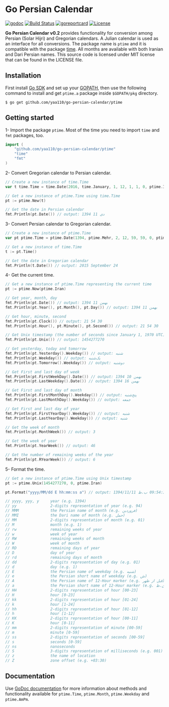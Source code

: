 Go Persian Calendar
===================

[![godoc](https://img.shields.io/badge/godoc-reference-blue.svg)](https://godoc.org/github.com/yaa110/go-persian-calendar/ptime) [![Build Status](https://travis-ci.org/yaa110/go-persian-calendar.svg?branch=master)](https://travis-ci.org/yaa110/go-persian-calendar) [![goreportcard](http://goreportcard.com/badge/yaa110/go-persian-calendar)](http://goreportcard.com/report/yaa110/go-persian-calendar) [![License](http://img.shields.io/:license-mit-blue.svg)](https://github.com/yaa110/go-persian-calendar/blob/master/LICENSE)

**Go Persian Calendar v0.2** provides functionality for conversion among Persian (Solar Hijri) and Gregorian calendars. A Julian calendar is used as an interface for all conversions. The package name is `ptime` and it is compatible with the package [time](https://golang.org/pkg/time). All months are available with both Iranian and Dari Persian names. This source code is licensed under MIT license that can be found in the LICENSE file.

## Installation
First install [Go SDK](https://golang.org/dl) and set up your [GOPATH](http://golang.org/doc/code.html#GOPATH), then use the following command to install and get `ptime.a` package inside `$GOPATH/pkg` directory.

```
$ go get github.com/yaa110/go-persian-calendar/ptime
```

## Getting started
1- Import the package `ptime`. Most of the time you need to import `time` and `fmt` packages, too.

```go
import (
    "github.com/yaa110/go-persian-calendar/ptime"
    "time"
    "fmt"
)
```

2- Convert Gregorian calendar to Persian calendar.

```go
// Create a new instance of time.Time
var t time.Time = time.Date(2016, time.January, 1, 12, 1, 1, 0, ptime.Iran)

// Get a new instance of ptime.Time using time.Time
pt := ptime.New(t)

// Get the date in Persian calendar
fmt.Println(pt.Date()) // output: 1394 دی 11
```

3- Convert Persian calendar to Gregorian calendar.

```go
// Create a new instance of ptime.Time
var pt ptime.Time = ptime.Date(1394, ptime.Mehr, 2, 12, 59, 59, 0, ptime.Iran)

// Get a new instance of time.Time
t := pt.Time()

// Get the date in Gregorian calendar
fmt.Println(t.Date()) // output: 2015 September 24
```

4- Get the current time.

```go
// Get a new instance of ptime.Time representing the current time
pt := ptime.Now(ptime.Iran)

// Get year, month, day
fmt.Println(pt.Date()) // output: 1394 بهمن 11
fmt.Println(pt.Year(), pt.Month(), pt.Day()) // output: 1394 بهمن 11

// Get hour, minute, second
fmt.Println(pt.Clock()) // output: 21 54 30
fmt.Println(pt.Hour(), pt.Minute(), pt.Second()) // output: 21 54 30

// Get Unix timestamp (the number of seconds since January 1, 1970 UTC)
fmt.Println(pt.Unix()) // output: 1454277270

// Get yesterday, today and tomorrow
fmt.Println(pt.Yesterday().Weekday()) // output: شنبه
fmt.Println(pt.Weekday()) // output: یک‌شنبه
fmt.Println(pt.Tomorrow().Weekday()) // output: دوشنبه

// Get First and last day of week
fmt.Println(pt.FirstWeekDay().Date()) // output: 1394 بهمن 10
fmt.Println(pt.LastWeekday().Date()) // output: 1394 بهمن 16

// Get First and last day of month
fmt.Println(pt.FirstMonthDay().Weekday()) // output: پنج‌شنبه
fmt.Println(pt.LastMonthDay().Weekday()) // output: جمعه

// Get First and last day of year
fmt.Println(pt.FirstYearDay().Weekday()) // output: شنبه
fmt.Println(pt.LastYearDay().Weekday()) // output: شنبه

// Get the week of month
fmt.Println(pt.MonthWeek()) // output: 3

// Get the week of year
fmt.Println(pt.YearWeek()) // output: 46

// Get the number of remaining weeks of the year
fmt.Println(pt.RYearWeek()) // output: 6
```

5- Format the time.

```go
// Get a new instance of ptime.Time using Unix timestamp
pt := ptime.Unix(1454277270, 0, ptime.Iran)

pt.Format("yyyy/MM/dd E hh:mm:ss a") // output: 1394/11/11 یک‌شنبه 09:54:30 ب.ظ

// yyyy, yyy, y     year (e.g. 1394)
// yy               2-digits representation of year (e.g. 94)
// MMM              the Persian name of month (e.g. فروردین)
// MMI              the Dari name of month (e.g. حمل)
// MM               2-digits representation of month (e.g. 01)
// M                month (e.g. 1)
// rw               remaining weeks of year
// w                week of year
// RW               remaining weeks of month
// W                week of month
// RD               remaining days of year
// D                day of year
// rd               remaining days of month
// dd               2-digits representation of day (e.g. 01)
// d                day (e.g. 1)
// E                the Persian name of weekday (e.g. شنبه)
// e                the Persian short name of weekday (e.g. ش)
// A                the Persian name of 12-Hour marker (e.g. قبل از ظهر)
// a                the Persian short name of 12-Hour marker (e.g. ق.ظ)
// HH               2-digits representation of hour [00-23]
// H                hour [0-23]
// kk               2-digits representation of hour [01-24]
// k                hour [1-24]
// hh               2-digits representation of hour [01-12]
// h                hour [1-12]
// KK               2-digits representation of hour [00-11]
// K                hour [0-11]
// mm               2-digits representation of minute [00-59]
// m                minute [0-59]
// ss               2-digits representation of seconds [00-59]
// s                seconds [0-59]
// ns               nanoseconds
// S                3-digits representation of milliseconds (e.g. 001)
// z                the name of location
// Z                zone offset (e.g. +03:30)
```

## Documentation
Use [GoDoc documentation](https://godoc.org/github.com/yaa110/go-persian-calendar/ptime) for more information about methods and functionality available for `ptime.Time`, `ptime.Month`, `ptime.Weekday` and `ptime.AmPm`.
